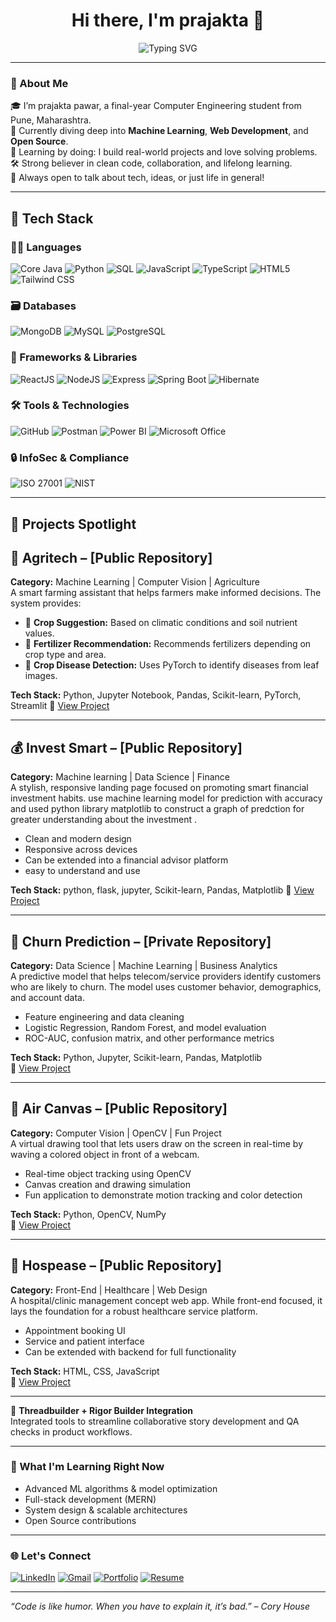 <h1 align="center">Hi there, I'm prajakta 👋</h1>

<p align="center">
  <img src="https://readme-typing-svg.herokuapp.com?font=Fira+Code&size=22&pause=1000&center=true&width=435&lines=Computer+Engineering+Student;ML+%7C+Web+Dev+%7C+Open+Source+Enthusiast;Building+things+that+matter" alt="Typing SVG" />
</p>

---

### 🚀 About Me

🎓 I’m prajakta pawar, a final-year Computer Engineering student from Pune, Maharashtra.  
🧠 Currently diving deep into **Machine Learning**, **Web Development**, and **Open Source**.  
🌱 Learning by doing: I build real-world projects and love solving problems.  
🛠️ Strong believer in clean code, collaboration, and lifelong learning.  
💬 Always open to talk about tech, ideas, or just life in general!

---

## 🧰 Tech Stack

### 👨‍💻 Languages
![Core Java](https://img.shields.io/badge/Core%20Java-007396?style=for-the-badge&logo=java&logoColor=white)
![Python](https://img.shields.io/badge/Python-3776AB?style=for-the-badge&logo=python&logoColor=white)
![SQL](https://img.shields.io/badge/SQL-003B57?style=for-the-badge&logo=mysql&logoColor=white)
![JavaScript](https://img.shields.io/badge/JavaScript-F7DF1E?style=for-the-badge&logo=javascript&logoColor=black)
![TypeScript](https://img.shields.io/badge/TypeScript-3178C6?style=for-the-badge&logo=typescript&logoColor=white)
![HTML5](https://img.shields.io/badge/HTML5-E34F26?style=for-the-badge&logo=html5&logoColor=white)
![Tailwind CSS](https://img.shields.io/badge/Tailwind_CSS-38B2AC?style=for-the-badge&logo=tailwind-css&logoColor=white)

### 🗃️ Databases
![MongoDB](https://img.shields.io/badge/MongoDB-47A248?style=for-the-badge&logo=mongodb&logoColor=white)
![MySQL](https://img.shields.io/badge/MySQL-00758F?style=for-the-badge&logo=mysql&logoColor=white)
![PostgreSQL](https://img.shields.io/badge/PostgreSQL-336791?style=for-the-badge&logo=postgresql&logoColor=white)

### 🚀 Frameworks & Libraries
![ReactJS](https://img.shields.io/badge/ReactJS-61DAFB?style=for-the-badge&logo=react&logoColor=black)
![NodeJS](https://img.shields.io/badge/NodeJS-339933?style=for-the-badge&logo=node.js&logoColor=white)
![Express](https://img.shields.io/badge/Express-000000?style=for-the-badge&logo=express&logoColor=white)
![Spring Boot](https://img.shields.io/badge/Spring%20Boot-6DB33F?style=for-the-badge&logo=spring-boot&logoColor=white)
![Hibernate](https://img.shields.io/badge/Hibernate-59666C?style=for-the-badge&logo=hibernate&logoColor=white)

### 🛠️ Tools & Technologies
![GitHub](https://img.shields.io/badge/GitHub-181717?style=for-the-badge&logo=github&logoColor=white)
![Postman](https://img.shields.io/badge/Postman-FF6C37?style=for-the-badge&logo=postman&logoColor=white)
![Power BI](https://img.shields.io/badge/PowerBI-F2C811?style=for-the-badge&logo=powerbi&logoColor=black)
![Microsoft Office](https://img.shields.io/badge/MS%20Office-D83B01?style=for-the-badge&logo=microsoft-office&logoColor=white)

### 🔒 InfoSec & Compliance
![ISO 27001](https://img.shields.io/badge/ISO_27001_Compliance-0052CC?style=for-the-badge&logo=datadog&logoColor=white)
![NIST](https://img.shields.io/badge/NIST_Framework-4B8BBE?style=for-the-badge&logo=gnometerminal&logoColor=white)

---


## 📌 Projects Spotlight

## 🌾 Agritech – [Public Repository]
**Category:** Machine Learning | Computer Vision | Agriculture  
A smart farming assistant that helps farmers make informed decisions. The system provides:

- 🌱 **Crop Suggestion:** Based on climatic conditions and soil nutrient values.
- 💊 **Fertilizer Recommendation:** Recommends fertilizers depending on crop type and area.
- 📸 **Crop Disease Detection:** Uses PyTorch to identify diseases from leaf images.

**Tech Stack:** Python, Jupyter Notebook, Pandas, Scikit-learn, PyTorch, Streamlit 
🔗 [View Project](https://github.com/PrajaktaPawar2003/Agritech)

---

## 💰 Invest Smart – [Public Repository]
**Category:** Machine learning | Data Science | Finance  
A stylish, responsive landing page focused on promoting smart financial investment habits. use machine learning model for prediction with accuracy and used python library matplotlib to construct a graph of predction for greater understanding about the investment .

- Clean and modern design
- Responsive across devices
- Can be extended into a financial advisor platform
- easy to understand and use

**Tech Stack:** python, flask, jupyter, Scikit-learn, Pandas, Matplotlib 
🔗 [View Project](https://github.com/PrajaktaPawar2003/invest-smart)

---
## 🔐 Churn Prediction – [Private Repository]
**Category:** Data Science | Machine Learning | Business Analytics  
A predictive model that helps telecom/service providers identify customers who are likely to churn. The model uses customer behavior, demographics, and account data.

- Feature engineering and data cleaning
- Logistic Regression, Random Forest, and model evaluation
- ROC-AUC, confusion matrix, and other performance metrics

**Tech Stack:** Python, Jupyter, Scikit-learn, Pandas, Matplotlib  
🔗 [View Project](https://github.com/PrajaktaPawar2003/churn-predction)

---
## 🎨 Air Canvas – [Public Repository]
**Category:** Computer Vision | OpenCV | Fun Project  
A virtual drawing tool that lets users draw on the screen in real-time by waving a colored object in front of a webcam.

- Real-time object tracking using OpenCV
- Canvas creation and drawing simulation
- Fun application to demonstrate motion tracking and color detection

**Tech Stack:** Python, OpenCV, NumPy  
🔗 [View Project](https://github.com/PrajaktaPawar2003/air_canvas)

---
## 🏥 Hospease – [Public Repository]
**Category:** Front-End | Healthcare | Web Design  
A hospital/clinic management concept web app. While front-end focused, it lays the foundation for a robust healthcare service platform.

- Appointment booking UI
- Service and patient interface
- Can be extended with backend for full functionality

**Tech Stack:** HTML, CSS, JavaScript  
🔗 [View Project](https://github.com/PrajaktaPawar2003/hospease)

---


💬 **Threadbuilder + Rigor Builder Integration**  
Integrated tools to streamline collaborative story development and QA checks in product workflows.

---

### 🧠 What I'm Learning Right Now
- Advanced ML algorithms & model optimization  
- Full-stack development (MERN)  
- System design & scalable architectures  
- Open Source contributions

---

### 🌐 Let's Connect

[![LinkedIn](https://img.shields.io/badge/-LinkedIn-0A66C2?style=flat&logo=linkedin&logoColor=white)](https://www.linkedin.com/in/prajakta-pawar-55072225a/)
[![Gmail](https://img.shields.io/badge/-Email-D14836?style=flat&logo=gmail&logoColor=white)](mailto:prajaktacpawar2003@gmail.com)
[![Portfolio](https://img.shields.io/badge/-Portfolio-000?style=flat&logo=vercel&logoColor=white)](https://your-portfolio-link.com)
[![Resume](https://img.shields.io/badge/-Resume-4CAF50?style=flat&logo=adobe-acrobat-reader&logoColor=white)](https://your-resume-link.com)

---





_“Code is like humor. When you have to explain it, it’s bad.” – Cory House_

